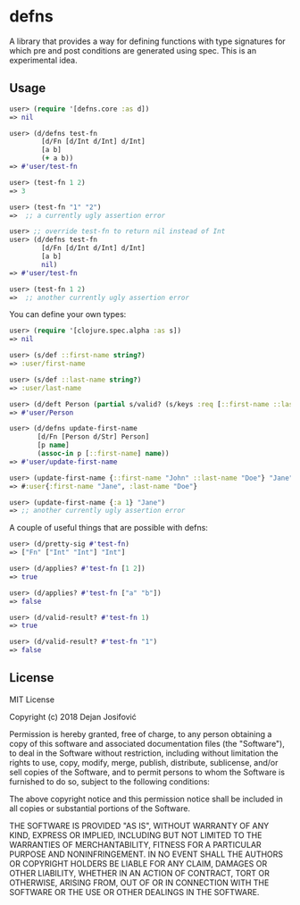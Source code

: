 # defns

A library that provides a way for defining functions with type
signatures for which pre and post conditions are generated using spec.
This is an experimental idea.

## Usage

``` clojure
user> (require '[defns.core :as d])
=> nil

user> (d/defns test-fn
        [d/Fn [d/Int d/Int] d/Int]
        [a b]
        (+ a b))
=> #'user/test-fn

user> (test-fn 1 2)
=> 3

user> (test-fn "1" "2")
=>  ;; a currently ugly assertion error

user> ;; override test-fn to return nil instead of Int
user> (d/defns test-fn
        [d/Fn [d/Int d/Int] d/Int]
        [a b]
        nil)
=> #'user/test-fn

user> (test-fn 1 2)
=>  ;; another currently ugly assertion error
```

You can define your own types:
```clojure
user> (require '[clojure.spec.alpha :as s])
=> nil

user> (s/def ::first-name string?) 
=> :user/first-name

user> (s/def ::last-name string?)
=> :user/last-name

user> (d/deft Person (partial s/valid? (s/keys :req [::first-name ::last-name])))
=> #'user/Person

user> (d/defns update-first-name
       [d/Fn [Person d/Str] Person]
       [p name]
       (assoc-in p [::first-name] name))
=> #'user/update-first-name

user> (update-first-name {::first-name "John" ::last-name "Doe"} "Jane")
=> #:user{:first-name "Jane", :last-name "Doe"}

user> (update-first-name {:a 1} "Jane")
=> ;; another currently ugly assertion error
```

A couple of useful things that are possible with defns:
``` clojure
user> (d/pretty-sig #'test-fn)
=> ["Fn" ["Int" "Int"] "Int"]

user> (d/applies? #'test-fn [1 2])
=> true

user> (d/applies? #'test-fn ["a" "b"])
=> false

user> (d/valid-result? #'test-fn 1)
=> true

user> (d/valid-result? #'test-fn "1")
=> false
```

## License

MIT License

Copyright (c) 2018 Dejan Josifović

Permission is hereby granted, free of charge, to any person obtaining a copy of this software and associated documentation files (the "Software"), to deal in the Software without restriction, including without limitation the rights to use, copy, modify, merge, publish, distribute, sublicense, and/or sell copies of the Software, and to permit persons to whom the Software is furnished to do so, subject to the following conditions:

The above copyright notice and this permission notice shall be included in all copies or substantial portions of the Software.

THE SOFTWARE IS PROVIDED "AS IS", WITHOUT WARRANTY OF ANY KIND, EXPRESS OR IMPLIED, INCLUDING BUT NOT LIMITED TO THE WARRANTIES OF MERCHANTABILITY, FITNESS FOR A PARTICULAR PURPOSE AND NONINFRINGEMENT. IN NO EVENT SHALL THE AUTHORS OR COPYRIGHT HOLDERS BE LIABLE FOR ANY CLAIM, DAMAGES OR OTHER LIABILITY, WHETHER IN AN ACTION OF CONTRACT, TORT OR OTHERWISE, ARISING FROM, OUT OF OR IN CONNECTION WITH THE SOFTWARE OR THE USE OR OTHER DEALINGS IN THE SOFTWARE.

